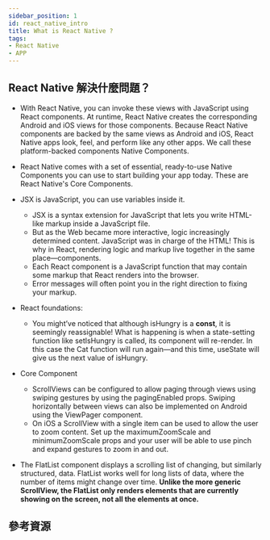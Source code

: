 ```yaml
---
sidebar_position: 1
id: react_native_intro
title: What is React Native ?
tags:
- React Native
- APP
---
```


## React Native 解決什麼問題？


- With React Native, you can invoke these views with JavaScript using React components. At runtime, React Native creates the corresponding Android and iOS views for those components. Because React Native components are backed by the same views as Android and iOS, React Native apps look, feel, and perform like any other apps. We call these platform-backed components Native Components.

- React Native comes with a set of essential, ready-to-use Native Components you can use to start building your app today. These are React Native's Core Components.

- JSX is JavaScript, you can use variables inside it.
    - JSX is a syntax extension for JavaScript that lets you write HTML-like markup inside a JavaScript file. 
    - But as the Web became more interactive, logic increasingly determined content. JavaScript was in charge of the HTML! This is why in React, rendering logic and markup live together in the same place—components.
    - Each React component is a JavaScript function that may contain some markup that React renders into the browser.
    - Error messages will often point you in the right direction to fixing your markup.
- React foundations:
    - You might’ve noticed that although isHungry is a **const**, it is seemingly reassignable! What is happening is when a state-setting function like setIsHungry is called, its component will re-render. In this case the Cat function will run again—and this time, useState will give us the next value of isHungry.

- Core Component
    - ScrollViews can be configured to allow paging through views using swiping gestures by using the pagingEnabled props. Swiping horizontally between views can also be implemented on Android using the ViewPager component.
    - On iOS a ScrollView with a single item can be used to allow the user to zoom content. Set up the maximumZoomScale and minimumZoomScale props and your user will be able to use pinch and expand gestures to zoom in and out.
- The FlatList component displays a scrolling list of changing, but similarly structured, data. FlatList works well for long lists of data, where the number of items might change over time. **Unlike the more generic ScrollView, the FlatList only renders elements that are currently showing on the screen, not all the elements at once.**

## 參考資源

